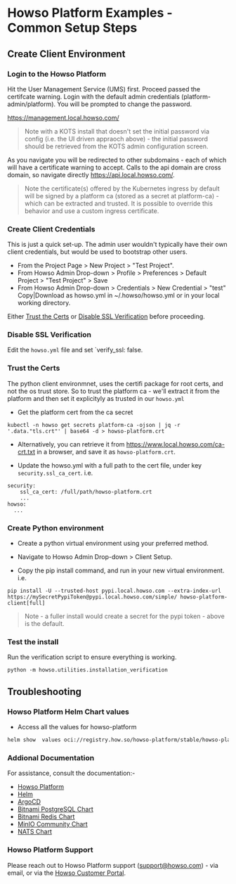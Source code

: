 # Howso Platform Examples - Common Setup Steps 

## Create Client Environment 

### Login to the Howso Platform 

Hit the User Management Service (UMS) first.  Proceed passed the certifcate warning.  Login with the default admin credentials (platform-admin/platform).  You will be prompted to change the password. 

https://management.local.howso.com/

> Note with a KOTS install that doesn't set the initial password via config (i.e. the UI driven appraoch above) - the initial password should be retrieved from the KOTS admin configuration screen.

As you navigate you will be redirected to other subdomains - each of which will have a certificate warning to accept.  Calls to the api domain are cross domain, so navigate directly https://api.local.howso.com/.


> Note the certificate(s) offered by the Kubernetes ingress by default will be signed by a platform ca (stored as a secret at platform-ca) - which can be extracted and trusted.  It is possible to override this behavior and use a custom ingress certificate.
 


### Create Client Credentials
This is just a quick set-up.  The admin user wouldn't typically have their own client credentials, but would be used to bootstrap other users.
 - From the Project Page > New Project > "Test Project".
 - From Howso Admin Drop-down > Profile > Preferences > Default Project > "Test Project" > Save
 - From Howso Admin Drop-down > Credentials > New Credential > "test" Copy|Download as howso.yml in ~/.howso/howso.yml or in your local working directory.

Either [Trust the Certs](#trust-the-certs) or [Disable SSL Verification](#disable-ssl-verification) before proceeding.

### Disable SSL Verification
Edit the `howso.yml` file and set `verify_ssl: false.


### Trust the Certs 
The python client environmnet, uses the certifi package for root certs, and not the os trust store.  So to trust the platform ca - we'll extract it from the platform and then set it explicityly as trusted in our `howso.yml`


- Get the platform cert from the ca secret
```
kubectl -n howso get secrets platform-ca -ojson | jq -r '.data."tls.crt"' | base64 -d > howso-platform.crt
```
- Alternatively, you can retrieve it from https://www.local.howso.com/ca-crt.txt in a browser, and save it as `howso-platform.crt`.

- Update the howso.yml with a full path to the cert file, under key `security.ssl_ca_cert`.  i.e.
```
security:
    ssl_ca_cert: /full/path/howso-platform.crt
    ...
howso:
  ...
```

### Create Python environment 

- Create a python virtual environment using your preferred method. 

- Navigate to Howso Admin Drop-down > Client Setup. 

- Copy the pip install command, and run in your new virtual environment. 
i.e.
```
pip install -U --trusted-host pypi.local.howso.com --extra-index-url https://mySecretPypiToken@pypi.local.howso.com/simple/ howso-platform-client[full]
```
> Note - a fuller install would create a secret for the pypi token - above is the default.

### Test the install

Run the verification script to ensure everything is working.
```
python -m howso.utilities.installation_verification
```

## Troubleshooting

### Howso Platform Helm Chart values
- Access all the values for howso-platform
```sh
helm show  values oci://registry.how.so/howso-platform/stable/howso-platform | less
```

### Addional Documentation 
For assistance, consult the documentation:-

- [Howso Platform](https://portal.howso.com) 
- [Helm](https://helm.sh/docs/)
- [ArgoCD](https://argoproj.github.io/argo-cd/)
- [Bitnami PostgreSQL Chart](https://github.com/bitnami/charts/tree/main/bitnami/postgresql)
- [Bitnami Redis Chart](https://github.com/bitnami/charts/tree/main/bitnami/redis)
- [MinIO Community Chart](https://github.com/minio/minio/tree/master/helm/minio)
- [NATS Chart](https://github.com/nats-io/k8s/tree/main/helm/charts/nats)

### Howso Platform Support
Please reach out to Howso Platform support (support@howso.com) - via email, or via the [Howso Customer Portal](https://portal.howso.com).
